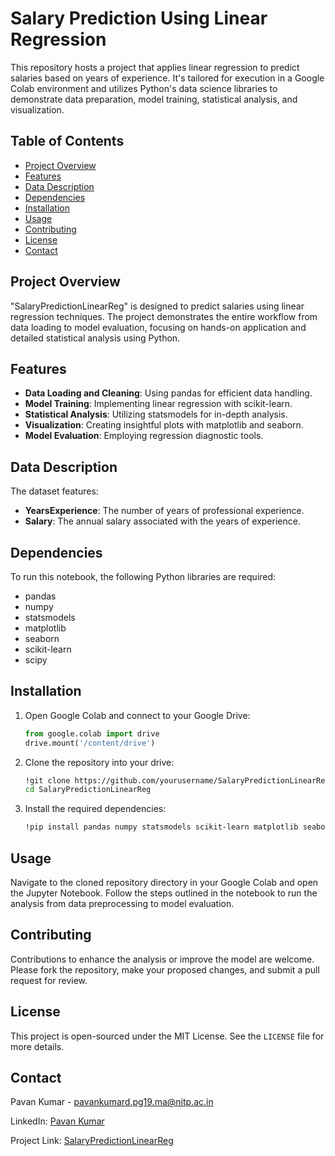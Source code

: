 
# Salary Prediction Using Linear Regression

This repository hosts a project that applies linear regression to predict salaries based on years of experience. It's tailored for execution in a Google Colab environment and utilizes Python's data science libraries to demonstrate data preparation, model training, statistical analysis, and visualization.

## Table of Contents

- [Project Overview](#project-overview)
- [Features](#features)
- [Data Description](#data-description)
- [Dependencies](#dependencies)
- [Installation](#installation)
- [Usage](#usage)
- [Contributing](#contributing)
- [License](#license)
- [Contact](#contact)

## Project Overview

"SalaryPredictionLinearReg" is designed to predict salaries using linear regression techniques. The project demonstrates the entire workflow from data loading to model evaluation, focusing on hands-on application and detailed statistical analysis using Python.

## Features

- **Data Loading and Cleaning**: Using pandas for efficient data handling.
- **Model Training**: Implementing linear regression with scikit-learn.
- **Statistical Analysis**: Utilizing statsmodels for in-depth analysis.
- **Visualization**: Creating insightful plots with matplotlib and seaborn.
- **Model Evaluation**: Employing regression diagnostic tools.

## Data Description

The dataset features:
- **YearsExperience**: The number of years of professional experience.
- **Salary**: The annual salary associated with the years of experience.

## Dependencies

To run this notebook, the following Python libraries are required:
- pandas
- numpy
- statsmodels
- matplotlib
- seaborn
- scikit-learn
- scipy

## Installation

1. Open Google Colab and connect to your Google Drive:

    ```python
    from google.colab import drive
    drive.mount('/content/drive')
    ```

2. Clone the repository into your drive:

    ```bash
    !git clone https://github.com/yourusername/SalaryPredictionLinearReg.git
    cd SalaryPredictionLinearReg
    ```

3. Install the required dependencies:

    ```bash
    !pip install pandas numpy statsmodels scikit-learn matplotlib seaborn scipy
    ```

## Usage

Navigate to the cloned repository directory in your Google Colab and open the Jupyter Notebook. Follow the steps outlined in the notebook to run the analysis from data preprocessing to model evaluation.

## Contributing

Contributions to enhance the analysis or improve the model are welcome. Please fork the repository, make your proposed changes, and submit a pull request for review.

## License

This project is open-sourced under the MIT License. See the `LICENSE` file for more details.


## Contact

Pavan Kumar - pavankumard.pg19.ma@nitp.ac.in

LinkedIn: [Pavan Kumar](https://www.linkedin.com/in/im-pavankumar)

Project Link: [SalaryPredictionLinearReg](https://github.com/ascender1729/SalaryPredictionLinearReg)
